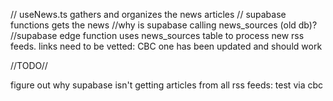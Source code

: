// useNews.ts gathers and organizes the news articles
// supabase functions gets the news
    //why is supabase calling news_sources (old db)?
    //supabase edge function uses news_sources table to process new rss feeds. links need to be vetted: CBC one has been updated and should work

//TODO//

figure out why supabase isn't getting articles from all rss feeds: test via cbc